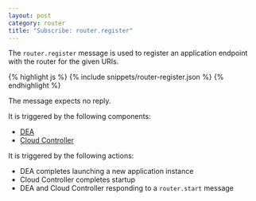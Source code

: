 ```yaml
---
layout: post
category: router
title: "Subscribe: router.register"
---
```


The `router.register` message is used to register an application endpoint
with the router for the given URIs.

<div class="js example">
{% highlight js %}
{% include snippets/router-register.json %}
{% endhighlight %}
</div>

The message expects no reply.

It is triggered by the following components:

* [DEA](/dea/publish-router-register)
* [Cloud Controller](/cloud-controller/publish-router-register)

It is triggered by the following actions:

* DEA completes launching a new application instance
* Cloud Controller completes startup
* DEA and Cloud Controller responding to a `router.start` message
